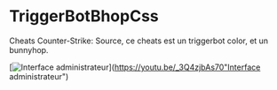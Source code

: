 # TriggerBotBhopCss
Cheats Counter-Strike: Source, ce cheats est un triggerbot color, et un bunnyhop.

[![Interface administrateur](http://image.noelshack.com/fichiers/2018/38/7/1537655682-image14.jpg)](https://youtu.be/_3Q4zjbAs70"Interface administrateur")
